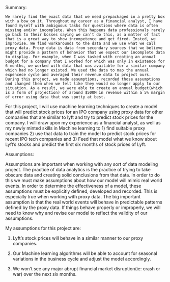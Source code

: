 Summary:

	We rarely find the exact data that we need prepackaged in a pretty box with a bow on it. Throughout my career as a financial analyst, I have found myself with ambiguous tasks for questions where data is often missing and/or incomplete. When this happens data professionals rarely go back to their bosses saying we can’t do this, as a matter of fact that is a great way to show incompetence and get fired. Insted, we improvise. We find workarounds to the data and we use what we call proxy data. Proxy data is data from secondary sources that we believe might provide a pattern of behavior that we expect our incomplete data to display. For example, when I was tasked with creating an annual budget for a company that I worked for which was only in existence for 6 months, we worked with data that was available for a similar company which had no longer existed. We used the data to map the annual expencece cycle and averaged their revenue data to project ours. During this project, we made assumptions, recorded those assumptions and changed them when we felt like they would no longer apply to our situation. As a result, we were able to create an annual budget(which is a form of projection) of around $500M in revenue within a 5% margin of error using data that was spotty at best.

For this project, I will use machine learning techniques to create a model that will predict stock prices for an IPO company using proxy data for other companies that are similar to lyft and try to predict stock prices for the company. I will draw upon my experience as a financial analyst, as well as my newly minted skills in Machine learning to 1) find suitable proxy companies 2) use that data to train the model to predict stock prices for recent IPO tech companies and 3) Feed that model what we know about Lyft’s stocks and predict the first six months of stock prices of Lyft.

Assumptions:

  Assumptions are important when working with any sort of data modeling project. The practice of data analytics is the practice of trying to take obscure data and creating solid conclusions from that data. In order to do this we must make assumptions about how our model will mimic real world events. In order to determine the effectiveness of a model, these assumptions must be explicitly defined, developed and recorded. This is especially true when working with proxy data. The big important assumption is that the real world events will behave in predictable patterns defined by the proxy data. If things behave properly or improperly, we will need to know why and revise our model to reflect the validity of our assumptions.

My assumptions for this project are:

1) Lyft’s stock prices will behave in a similar manner to our proxy companies.

2) Our Machine learning algorithms will be able to account for seasonal variations in the business cycle and adjust the model accordingly.

3) We won’t see any major abrupt financial market disruption(ie: crash or war) over the next six months. 
